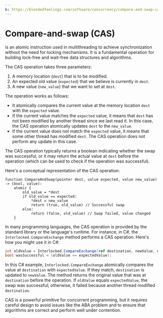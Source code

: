 ```yaml
---
b: https://blendedfeelings.com/software/concurrency/compare-and-swap-cas.md
---
```


# Compare-and-swap (CAS) 
is an atomic instruction used in multithreading to achieve synchronization without the need for locking mechanisms. It is a fundamental operation for building lock-free and wait-free data structures and algorithms.

The CAS operation takes three parameters:

1. A memory location (`dest`) that is to be modified.
2. An expected old value (`expected`) that we believe is currently in `dest`.
3. A new value (`new_value`) that we want to set at `dest`.

The operation works as follows:

- It atomically compares the current value at the memory location `dest` with the `expected` value.
- If the current value matches the `expected` value, it means that `dest` has not been modified by another thread since we last read it. In this case, the CAS operation atomically updates `dest` to the `new_value`.
- If the current value does not match the `expected` value, it means that some other thread has modified `dest`. The CAS operation does not perform any update in this case.

The CAS operation typically returns a boolean indicating whether the swap was successful, or it may return the actual value at `dest` before the operation (which can be used to check if the operation was successful).

Here's a conceptual representation of the CAS operation:

```pseudocode
function CompareAndSwap(pointer dest, value expected, value new_value) -> (bool, value):
    atomic {
        old_value = *dest
        if old_value == expected:
            *dest = new_value
            return (true, old_value) // Successful swap
        else:
            return (false, old_value) // Swap failed, value changed
    }
```

In many programming languages, the CAS operation is provided by the standard library or the language's runtime. For instance, in C#, the `Interlocked.CompareExchange` method performs a CAS operation. Here's how you might use it in C#:

```csharp
int oldValue = Interlocked.CompareExchange(ref destination, newValue, expectedValue);
bool wasSuccessful = (oldValue == expectedValue);
```

In this C# example, `Interlocked.CompareExchange` atomically compares the value at `destination` with `expectedValue`. If they match, `destination` is updated to `newValue`. The method returns the original value that was at `destination` before the operation. If `oldValue` equals `expectedValue`, the swap was successful; otherwise, it failed because another thread modified `destination`.

CAS is a powerful primitive for concurrent programming, but it requires careful design to avoid issues like the ABA problem and to ensure that algorithms are correct and perform well under contention.